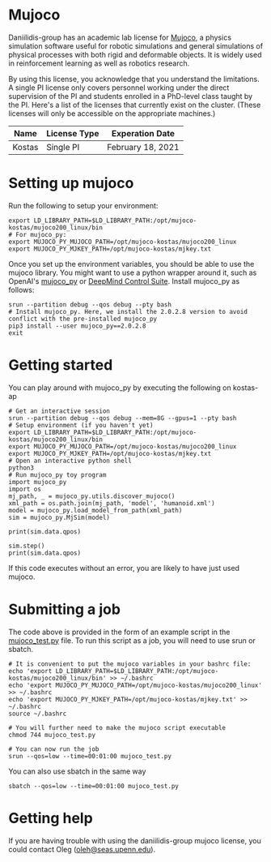 # Mujoco

Daniilidis-group has an academic lab license for [Mujoco](http://www.mujoco.org/), a physics simulation software useful for robotic simulations and general simulations of physical processes with both rigid and deformable objects. It is widely used in reinforcement learning as well as robotics research. 

By using this license, you acknowledge that you understand the limitations. A single PI license only covers personnel working under the direct supervision of the PI and students enrolled in a PhD-level class taught by the PI. Here's a list of the licenses that currently exist on the cluster. (These licenses will only be accessible on the appropriate machines.)

| Name | License Type |  Experation Date  |
|------|--------------|-------------------|
|Kostas|   Single PI  | February 18, 2021 |


# Setting up mujoco

Run the following to setup your environment:
```
export LD_LIBRARY_PATH=$LD_LIBRARY_PATH:/opt/mujoco-kostas/mujoco200_linux/bin
# For mujoco_py:
export MUJOCO_PY_MUJOCO_PATH=/opt/mujoco-kostas/mujoco200_linux
export MUJOCO_PY_MJKEY_PATH=/opt/mujoco-kostas/mjkey.txt
```

Once you set up the environment variables, you should be able to use the mujoco library. You might want to use a python wrapper around it, such as OpenAI's [mujoco_py](https://github.com/openai/mujoco-py) or [DeepMind Control Suite](https://github.com/deepmind/dm_control). Install mujoco_py as follows:

```
srun --partition debug --qos debug --pty bash
# Install mujoco_py. Here, we install the 2.0.2.8 version to avoid conflict with the pre-installed mujoco_py
pip3 install --user mujoco_py==2.0.2.8
exit
```

# Getting started

You can play around with mujoco_py by executing the following on kostas-ap

```
# Get an interactive session
srun --partition debug --qos debug --mem=8G --gpus=1 --pty bash
# Setup environment (if you haven't yet)
export LD_LIBRARY_PATH=$LD_LIBRARY_PATH:/opt/mujoco-kostas/mujoco200_linux/bin
export MUJOCO_PY_MUJOCO_PATH=/opt/mujoco-kostas/mujoco200_linux
export MUJOCO_PY_MJKEY_PATH=/opt/mujoco-kostas/mjkey.txt
# Open an interactive python shell
python3
# Run mujoco_py toy program
import mujoco_py
import os
mj_path, _ = mujoco_py.utils.discover_mujoco()
xml_path = os.path.join(mj_path, 'model', 'humanoid.xml')
model = mujoco_py.load_model_from_path(xml_path)
sim = mujoco_py.MjSim(model)

print(sim.data.qpos)

sim.step()
print(sim.data.qpos)
```

If this code executes without an error, you are likely to have just used mujoco.

# Submitting a job

The code above is provided in the form of an example script in the [mujoco_test.py](mujoco_test.py) file. To run this script as a job, you will need to use srun or sbatch. 

```
# It is convenient to put the mujoco variables in your bashrc file:
echo 'export LD_LIBRARY_PATH=$LD_LIBRARY_PATH:/opt/mujoco-kostas/mujoco200_linux/bin' >> ~/.bashrc
echo 'export MUJOCO_PY_MUJOCO_PATH=/opt/mujoco-kostas/mujoco200_linux' >> ~/.bashrc
echo 'export MUJOCO_PY_MJKEY_PATH=/opt/mujoco-kostas/mjkey.txt' >> ~/.bashrc
source ~/.bashrc

# You will further need to make the mujoco script executable
chmod 744 mujoco_test.py

# You can now run the job
srun --qos=low --time=00:01:00 mujoco_test.py
```

You can also use sbatch in the same way
```
sbatch --qos=low --time=00:01:00 mujoco_test.py
```

# Getting help
If you are having trouble with using the daniilidis-group mujoco license, you could contact Oleg (oleh@seas.upenn.edu).
